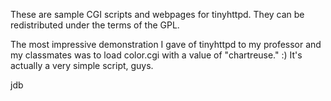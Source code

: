 These are sample CGI scripts and webpages for tinyhttpd.  They can
be redistributed under the terms of the GPL.

  The most impressive demonstration I gave of tinyhttpd to my
professor and my classmates was to load color.cgi with a value of
"chartreuse." :)  It's actually a very simple script, guys.

jdb
